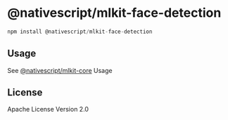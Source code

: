 # @nativescript/mlkit-face-detection

```javascript
npm install @nativescript/mlkit-face-detection
```

## Usage

See [@nativescript/mlkit-core](/packages/mlkit-core/README.md) Usage
## License

Apache License Version 2.0
